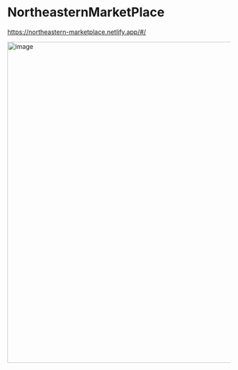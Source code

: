 # NortheasternMarketPlace

https://northeastern-marketplace.netlify.app/#/

<img width="726" alt="image" src="https://github.com/nikethaanand/NortheasternMarketPlace/assets/47215795/1a30599b-fdea-489b-84e4-6419f49c634d">

